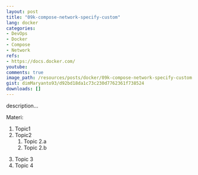 ```yaml
---
layout: post
title: "09k-compose-network-specify-custom"
lang: docker
categories:
- DevOps
- Docker
- Compose
- Network
refs: 
- https://docs.docker.com/
youtube: 
comments: true
image_path: /resources/posts/docker/09k-compose-network-specify-custom
gist: dimMaryanto93/d92bd18da1c73c230d7762361f738524
downloads: []
---
```



description...

Materi: 

1. Topic1
2. Topic2
    1. Topic 2.a
    2. Topic 2.b
<!--more-->
3. Topic 3
4. Topic 4